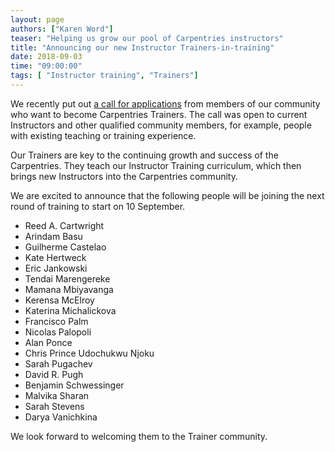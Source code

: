 ```yaml
---
layout: page
authors: ["Karen Word"]
teaser: "Helping us grow our pool of Carpentries instructors"
title: "Announcing our new Instructor Trainers-in-training"
date: 2018-09-03
time: "09:00:00"
tags: [ "Instructor training", "Trainers"]
---
```


We recently put out [a call for applications](http://static.carpentries.org/blog/2018/07/apply-to-train/) from members of our community
who want to become Carpentries Trainers. The call was open to current Instructors and other qualified community members, for example,
people with existing teaching or training experience.

Our Trainers are key to the continuing growth and success of the Carpentries. They teach our Instructor Training curriculum, 
which then brings new Instructors into the Carpentries community.

We are excited to announce that the following people will be joining the next round of training to start on 10 September.

* Reed A. Cartwright
* Arindam	Basu
* Guilherme Castelao
* Kate Hertweck
* Eric Jankowski
* Tendai Marengereke
* Mamana Mbiyavanga
* Kerensa McElroy
* Katerina Michalickova
* Francisco Palm
* Nicolas Palopoli
* Alan Ponce
* Chris Prince Udochukwu Njoku
* Sarah Pugachev
* David R. Pugh
* Benjamin Schwessinger
* Malvika Sharan
* Sarah Stevens
* Darya Vanichkina

We look forward to welcoming them to the Trainer community. 
